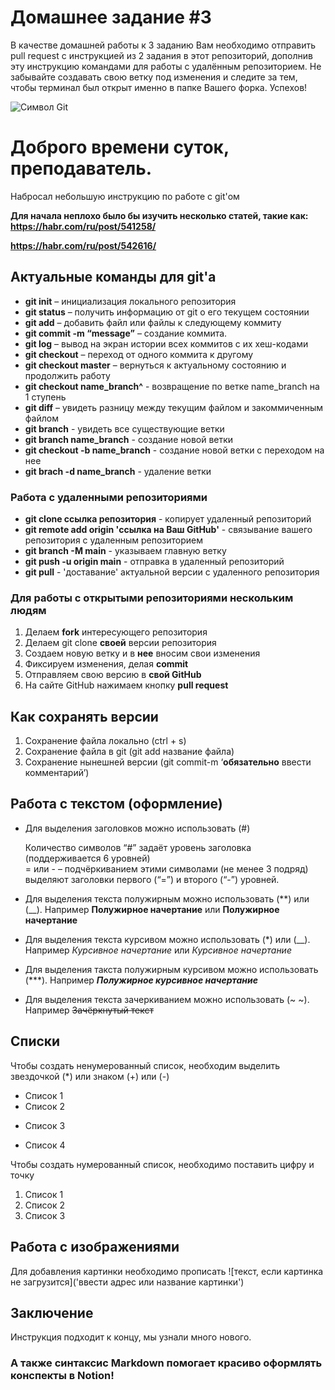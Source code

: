 # Домашнее задание #3

В качестве домашней работы к 3 заданию Вам необходимо отправить pull request с инструкцией из 2 задания в этот репозиторий, дополнив эту инструкцию командами для работы с удалённым репозиторием. Не забывайте создавать свою ветку под изменения и следите за тем, чтобы терминал был открыт именно в папке Вашего форка. Успехов!

![Символ Git](https://www.clouddynamicshk.com/wp-content/uploads/2014/03/git2.png)

# Доброго времени суток, преподаватель.
Набросал небольшую инструкцию по работе с git'ом

**Для начала неплохо было бы изучить несколько статей, такие как:**
**https://habr.com/ru/post/541258/**

**https://habr.com/ru/post/542616/**

## Актуальные команды для git'а
* **git init** – инициализация локального репозитория
* **git status** – получить информацию от git о его текущем состоянии
* **git add** – добавить файл или файлы к следующему коммиту
* **git commit -m “message”** – создание коммита.
* **git log** – вывод на экран истории всех коммитов с их хеш-кодами
* **git checkout** – переход от одного коммита к другому 
* **git checkout master** – вернуться к актуальному состоянию и продолжить работу
* **git checkout name_branch^** - возвращение по ветке name_branch на 1 ступень
* **git diff** – увидеть разницу между текущим файлом и закоммиченным файлом
* **git branch** - увидеть все существующие ветки
* **git branch name_branch** - создание новой ветки
* **git checkout -b name_branch** - создание новой ветки с переходом на нее
* **git brach -d name_branch** - удаление ветки

### Работа с удаленными репозиториями
* **git clone ссылка репозитория** - копирует удаленный репозиторий 
* **git remote add origin 'ссылка на Ваш GitHub'** - связывание вашего репозитория с удаленным репозиторием
* **git branch -M main** - указываем главную ветку
* **git push -u origin main** - отправка в удаленный репозиторий
* **git pull** - 'доставание' актуальной версии с удаленного репозитория

### Для работы с открытыми репозиториями нескольким людям
1. Делаем **fork** интересующего репозитория
2. Делаем git clone **своей** версии репозитория
3. Создаем новую ветку и в **нее** вносим свои изменения
4. Фиксируем изменения, делая **commit**
5. Отправляем свою версию в **свой GitHub**
6. На сайте GitHub нажимаем кнопку **pull request**

## Как сохранять версии
1. Сохранение файла локально (ctrl + s)
2. Сохранение файла в git (git add название файла)
3. Сохранение нынешней версии (git commit-m ‘**обязательно** ввести комментарий’)

## Работа с текстом (оформление)
* Для выделения заголовков можно использовать (#)

    Количество символов “#” задаёт уровень заголовка (поддерживается 6 уровней)\
     = или - – подчёркиванием этими символами (не менее 3 подряд) выделяют заголовки первого (“=”) и второго (“-”) уровней.
* Для выделения текста полужирным можно использовать (**) или (__). Например **Полужирное начертание** или __Полужирное начертание__
* Для выделения текста курсивом можно использовать (*) или (__). 
Например *Курсивное начертание* или _Курсивное начертание_
* Для выделения такста полужирным курсивом можно использовать (***). Например ***Полужирное курсивное начертание***
* Для выделения текста зачеркиванием можно использовать (~ ~). Например ~~Зачёркнутый текст~~

## Списки
Чтобы создать ненумерованный список, необходим выделить звездочкой (*) или знаком (+) или (-)

* Список 1
* Список 2
+ Список 3
- Список 4

Чтобы создать нумерованный список, необходимо поставить цифру и точку 

1. Список 1
2. Список 2
3. Список 3

## Работа с изображениями 
Для добавления картинки необходимо прописать ![текст, если картинка не загрузится]('ввести адрес или название картинки')

## Заключение
Инструкция подходит к концу, мы узнали много нового.
### **А также синтаксис Markdown помогает красиво оформлять конспекты в Notion!**